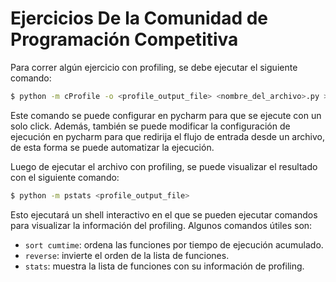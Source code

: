 # Ejercicios De la Comunidad de Programación Competitiva

Para correr algún ejercicio con profiling, se debe ejecutar el siguiente comando:

```bash
$ python -m cProfile -o <profile_output_file> <nombre_del_archivo>.py > output_file.txt
```

Este comando se puede configurar en pycharm para que se ejecute con un solo click.
Además, también se puede modificar la configuración de ejecución en pycharm para que
redirija el flujo de entrada desde un archivo, de esta forma se puede automatizar la ejecución.

Luego de ejecutar el archivo con profiling, se puede visualizar el resultado con el siguiente comando:

```bash
$ python -m pstats <profile_output_file>
```

Esto ejecutará un shell interactivo en el que se pueden ejecutar comandos para visualizar
la información del profiling. Algunos comandos útiles son:

- `sort cumtime`: ordena las funciones por tiempo de ejecución acumulado.
- `reverse`: invierte el orden de la lista de funciones.
- `stats`: muestra la lista de funciones con su información de profiling.